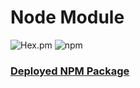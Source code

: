 # Node Module

<img alt="Hex.pm" src="https://img.shields.io/hexpm/dd/tifak-num-pack"> <img alt="npm" src="https://img.shields.io/npm/v/tifak-num-pack">

### [Deployed NPM Package](https://www.npmjs.com/package/tifak-num-pack)
